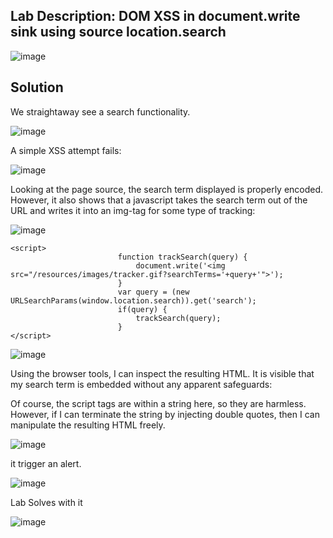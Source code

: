 ## Lab Description: DOM XSS in document.write sink using source location.search

![image](https://github.com/jayshah17/PortSwiggerLabs/assets/76842630/174392e2-0c14-4e02-bb76-037412046596)

## Solution
We straightaway see a search functionality. 

![image](https://github.com/jayshah17/PortSwiggerLabs/assets/76842630/86764a4d-297a-4191-b403-94225a498945)

A simple XSS attempt fails:

![image](https://github.com/jayshah17/PortSwiggerLabs/assets/76842630/564c94ec-6782-4289-a32f-a96b0639d3b4)

Looking at the page source, the search term displayed is properly encoded. However, it also shows that a javascript takes the search term out of the URL and writes it into an img-tag for some type of tracking:

![image](https://github.com/jayshah17/PortSwiggerLabs/assets/76842630/c1742c21-b07d-450c-ba08-62114904418d)


```
<script>
                        function trackSearch(query) {
                            document.write('<img src="/resources/images/tracker.gif?searchTerms='+query+'">');
                        }
                        var query = (new URLSearchParams(window.location.search)).get('search');
                        if(query) {
                            trackSearch(query);
                        }
</script>
```

![image](https://github.com/jayshah17/PortSwiggerLabs/assets/76842630/fce632b1-6951-473d-9a6e-10ac0e41d8c6)

Using the browser tools, I can inspect the resulting HTML. It is visible that my search term is embedded without any apparent safeguards:

Of course, the script tags are within a string here, so they are harmless. However, if I can terminate the string by injecting double quotes, then I can manipulate the resulting HTML freely.

![image](https://github.com/jayshah17/PortSwiggerLabs/assets/76842630/55bd8af0-5a02-43c5-a9b8-37419c0a7431)

it trigger an alert.

![image](https://github.com/jayshah17/PortSwiggerLabs/assets/76842630/52dac4fa-d769-4563-9d30-119873299a59)

Lab Solves with it 

![image](https://github.com/jayshah17/PortSwiggerLabs/assets/76842630/ff50ad16-6b9d-4f99-933b-20eeadf57b46)


